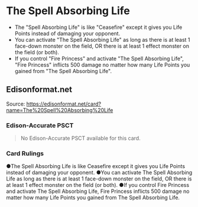 # The Spell Absorbing Life

*   The "Spell Absorbing Life" is like "Ceasefire" except it gives you Life Points instead of damaging your opponent.
*   You can activate "The Spell Absorbing Life" as long as there is at least 1 face-down monster on the field, OR there is at least 1 effect monster on the field (or both).
*   If you control "Fire Princess" and activate "The Spell Absorbing Life", "Fire Princess" inflicts 500 damage no matter how many Life Points you gained from "The Spell Absorbing Life".

## Edisonformat.net

Source: https://edisonformat.net/card?name=The%20Spell%20Absorbing%20Life

### Edison-Accurate PSCT

> No Edison-Accurate PSCT available for this card.

### Card Rulings

●The Spell Absorbing Life is like Ceasefire except it gives you Life Points instead of damaging your opponent.
●You can activate The Spell Absorbing Life as long as there is at least 1 face-down monster on the field, OR there is at least 1 effect monster on the field (or both).
●If you control Fire Princess and activate The Spell Absorbing Life, Fire Princess inflicts 500 damage no matter how many Life Points you gained from The Spell Absorbing Life.
            